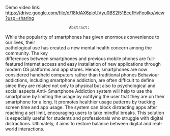 Demo video link: https://drive.google.com/file/d/18fdAX6ploUVyu0BS2I51BcefHvFoolko/view?usp=sharing
                                
                                Abstract: 
While the popularity of smartphones has given enormous convenience to our lives, their  
pathological use has created a new mental health concern among the community. The key  
differences between smartphones and previous mobile phones are full-featured Internet 
access and easy installation of new applications through modern OS platforms and app 
stores. Hence, smartphones are now considered handheld computers rather than traditional 
phones Behaviour addictions, including smartphone addiction, are often difficult to define 
since they are related not only to physical but also to psychological and social aspects.Anti- 
Smartphone Addiction system will help to use the smartphone by limiting the usage by 
notifying the user that they are on their smartphone for a long. It promotes healthier usage 
patterns by tracking screen time and app usage. The system can block distracting apps after 
reaching a set limit, encouraging users to take mindful breaks. This solution is especially 
useful for students and professionals who struggle with digital distractions. Ultimately, it 
aims to restore balance between digital and real-world interactions.
